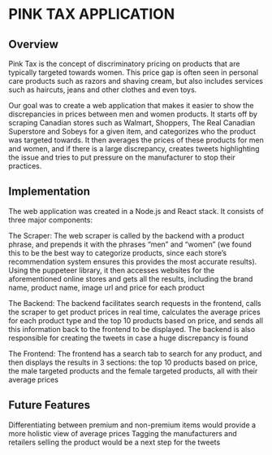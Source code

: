 # PINK TAX APPLICATION

## Overview 
Pink Tax is the concept of discriminatory pricing on products that are typically targeted towards women. This price gap is often seen in personal care products such as razors and shaving cream, but also includes services such as haircuts, jeans and other clothes and even toys. 

Our goal was to create a web application that makes it easier to show the discrepancies in prices between men and women products. It starts off by scraping Canadian stores such as Walmart, Shoppers, The Real Canadian Superstore and Sobeys for a given item, and categorizes who the product was targeted towards. It then averages the prices of these products for men and women, and if there is a large discrepancy, creates tweets highlighting the issue and tries to put pressure on the manufacturer to stop their practices. 

## Implementation 
The web application was created in a Node.js and React stack. It consists of three major components: 

The Scraper: The web scraper is called by the backend with a product phrase, and prepends it with the phrases “men” and “women” (we found this to be the best way to categorize products, since each store’s recommendation system ensures this provides the most accurate results). Using the puppeteer library, it then accesses websites for the aforementioned online stores and gets all the results, including the brand name, product name, image url and price for each product

The Backend: The backend facilitates search requests in the frontend, calls the scraper to get product prices in real time, calculates the average prices for each product type and the top 10 products based on price, and sends all this information back to the frontend to be displayed. The backend is also responsible for creating the tweets in case a huge discrepancy is found

The Frontend: The frontend has a search tab to search for any product, and then displays the results in 3 sections: the top 10 products based on price, the male targeted products and the female targeted products, all with their average prices

## Future Features
Differentiating between premium and non-premium items would provide a more holistic view of average prices 
Tagging the manufacturers and retailers selling the product would be a next step for the tweets 
